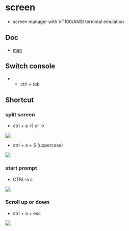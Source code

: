 # screen
* screen manager with VT100/ANSI terminal emulation

## Doc
* [man](http://manpages.ubuntu.com/manpages/focal/en/man4/screen.4freebsd.html)

## Switch console
* * ctrl + tab

## Shortcut
### split screen
* ctrl + a \<| or -\>

[<img src="https://i.imgur.com/AdCwzsz.png">](https://i.imgur.com/AdCwzsz.png)

* ctrl + a + S (uppercase)

[<img src="https://i.imgur.com/CyWcopm.png">](https://i.imgur.com/CyWcopm.png)

### start prompt
* CTRL-a c

[<img src="https://i.imgur.com/FwPRaBl.png">](https://i.imgur.com/FwPRaBl.png)

### Scroll up or down 
* ctrl + a + esc

[<img src="https://i.imgur.com/8uP0kKN.png">](https://i.imgur.com/8uP0kKN.png)
